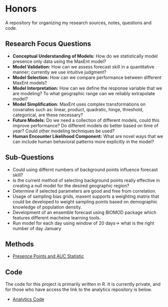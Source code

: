 # Honors

A repository for organizing my research sources, notes, questions and code.


## Research Focus Questions
* **Conceptual Understanding of Models:** How do we statistically model presence only data using the MaxEnt model? 
* **Model Validation:** How can we assess forecast skill in a quantitative manner; currently we use intuitive judgment?  
* **Model Selection:** How can we compare performance between different MaxEnt models?
* **Model Interpretation:** How can we define the response variable that we are modeling? To what geographic range can we reliably extrapolate model? 
* **Model Simplification:** MaxEnt uses complex transformations on covariates such as: linear, product, quadratic, hinge, threshold, categorical, are these necessary? 
* **Future Models:** Do we need a collection of different models, could this improve performance? Do different models do better based on time of year? Could other modeling techniques be used? 
* **Human Encounter Likelihood Component:** What are novel ways that we can include human behavioral patterns more explicitly in the model? 

## Sub-Questions

* Could using differnt numbers of background points influence forecast skill?
* Is the current method of selecting background points really effective in creating a null model for the desired geographic region?
* Determine if selected parameters are good and free from correlation.
* Usage of sampling bias grids, maxent supports a weighting matrix that could be developed to weight sampling points based on demographic knowledge of population density.
* Development of an ensemble forecast using BIOMOD package which features different macheine learning tools.
* Run model for each day using window of 20 days-> what is the right number of day January 


## Methods

- [Presence Points and AUC Statistic](https://github.com/victoriachistolini/Honors/wiki/Experiment-1:----Basic-Model-Optimizations#part-1--presence-points-and-auc-statistic)

## Code

The code for this project is primarily written in R. It is currently private, and for those who have access the link to the analytics repository is below.

- [Analytics Code](https://github.com/BigelowLab/tickcast-analyses)